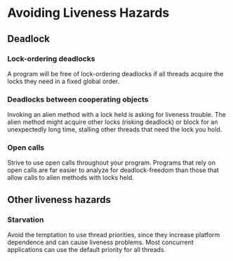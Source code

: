 # Avoiding Liveness Hazards

## Deadlock

### Lock-ordering deadlocks

A program will be free of lock-ordering deadlocks if all threads  acquire the locks they need in a
fixed global order.

### Deadlocks between cooperating objects

Invoking an alien method with a lock held is asking for liveness trouble. The alien method might
acquire other locks (risking deadlock) or block for an unexpectedly long time, stalling other
threads that need the lock you hold.

### Open calls

Strive to use open calls throughout your program. Programs that rely on open calls are far easier
to analyze for deadlock-freedom than those that allow calls to alien methods with locks held.

## Other liveness hazards

### Starvation

Avoid the temptation to use thread priorities, since they increase platform dependence and can
cause liveness problems. Most concurrent applications can use the default priority for all threads.
